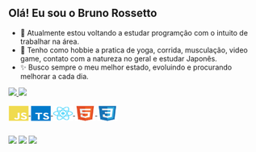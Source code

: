 ## Olá! Eu sou o Bruno Rossetto

- 🌱 Atualmente estou voltando a estudar programção com o intuito de trabalhar na área.
- :herb: Tenho como hobbie a pratica de yoga, corrida, musculação, video game, contato com a natureza no geral e estudar Japonês.
- :sparkles: Busco sempre o meu melhor estado, evoluindo e procurando melhorar a cada dia.

<a href="https://github.com/bruno-rossetto">
<img height="180em" src="https://github-readme-stats.vercel.app/api?username=bruno-rossetto&show_icons=true&theme=radical"/>
<img height="180em" src="https://github-readme-stats.vercel.app/api/top-langs/?username=bruno-rossetto&layout=compact&langs_count=16&theme=dracula"/>

<div style="display: inline_block"><br>
  <img align="center" alt="Bruno-Js" height="30" width="40" src="https://raw.githubusercontent.com/devicons/devicon/master/icons/javascript/javascript-plain.svg">
  <img align="center" alt="Bruno-Ts" height="30" width="40" src="https://raw.githubusercontent.com/devicons/devicon/master/icons/typescript/typescript-plain.svg">
  <img align="center" alt="Bruno-React" height="30" width="40" src="https://raw.githubusercontent.com/devicons/devicon/master/icons/react/react-original.svg">
  <img align="center" alt="Bruno-HTML" height="30" width="40" src="https://raw.githubusercontent.com/devicons/devicon/master/icons/html5/html5-original.svg">
  <img align="center" alt="Bruno-CSS" height="30" width="40" src="https://raw.githubusercontent.com/devicons/devicon/master/icons/css3/css3-original.svg">
</div>

##

<div> 
  <a href="https://www.instagram.com/bruno.rossetto_/" target="_blank"><img src="https://img.shields.io/badge/-Instagram-%23E4405F?style=for-the-badge&logo=instagram&logoColor=white" target="_blank"></a>
  <a href="https://www.linkedin.com/in/brunorossetto/" target="_blank"><img src="https://img.shields.io/badge/-LinkedIn-%230077B5?style=for-the-badge&logo=linkedin&logoColor=white" target="_blank"></a> 
  <a href = "mailto:bruno06042001@gmail.com"><img src="https://img.shields.io/badge/-Gmail-%23333?style=for-the-badge&logo=gmail&logoColor=white" target="_blank"></a>
</div>
